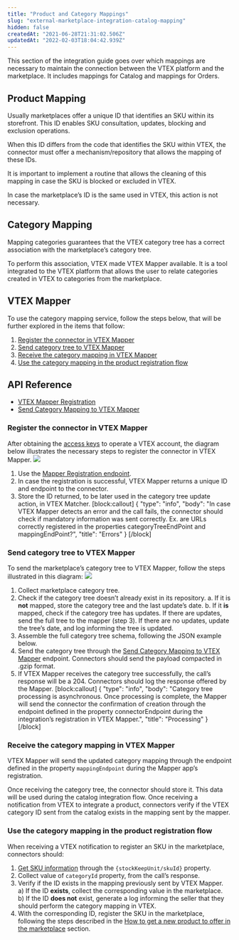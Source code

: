 ```yaml
---
title: "Product and Category Mappings"
slug: "external-marketplace-integration-catalog-mapping"
hidden: false
createdAt: "2021-06-28T21:31:02.506Z"
updatedAt: "2022-02-03T18:04:42.939Z"
---
```


This section of the integration guide goes over which mappings are necessary to maintain the connection between the VTEX platform and the marketplace. It includes mappings for Catalog and mappings for Orders.

## Product Mapping

Usually marketplaces offer a unique ID that identifies an SKU within its storefront. This ID enables SKU consultation, updates, blocking and exclusion operations.

When this ID differs from the code that identifies the SKU within VTEX, the connector must offer a mechanism/repository that allows the mapping of these IDs.

It is important to implement a routine that allows the cleaning of this mapping in case the SKU is blocked or excluded in VTEX.

In case the marketplace’s ID is the same used in VTEX, this action is not necessary.

## Category Mapping

Mapping categories guarantees that the VTEX category tree has a correct association with the marketplace’s category tree.

To perform this association, VTEX made VTEX Mapper available. It is a tool integrated to the VTEX platform that allows the user to relate categories created in VTEX to categories from the marketplace.

## VTEX Mapper

To use the category mapping service, follow the steps below, that will be further explored in the items that follow:

1. [Register the connector in VTEX Mapper](#register-the-connector-in-vtex-mapper)
2. [Send category tree to VTEX Mapper](#send-category-tree-to-vtex-mapper)
3. [Receive the category mapping in VTEX Mapper](#receive-the-category-mapping-in-vtex-mapper)
4. [Use the category mapping in the product registration flow](#use-the-category-mapping-in-the-product-registration-flow)

## API Reference

- [VTEX Mapper Registration](https://developers.vtex.com/vtex-rest-api/reference/vtex-mapper-registration)
- [Send Category Mapping to VTEX Mapper](https://developers.vtex.com/vtex-rest-api/reference/send-category-mapping-to-vtex-mapper)

### Register the connector in VTEX Mapper

After obtaining the [access keys](https://developers.vtex.com/docs/guides/getting-started-authentication) to operate a VTEX account, the diagram below illustrates the necessary steps to register the connector in VTEX Mapper.
![](https://cdn.jsdelivr.net/gh/vtexdocs/dev-portal-content@main/images/external-marketplace-integration-catalog-mapping-0.jpg)

1. Use the [Mapper Registration endpoint](https://developers.vtex.com/vtex-rest-api/reference/vtex-mapper-registration).
2. In case the registration is successful, VTEX Mapper returns a unique ID and endpoint to the connector.
3. Store the ID returned, to be later used in the category tree update action, in VTEX Matcher.
[block:callout]
{
  "type": "info",
  "body": "In case VTEX Mapper detects an error and the call fails, the connector should check if mandatory information was sent correctly. Ex. are URLs correctly registered in the properties categoryTreeEndPoint and mappingEndPoint?",
  "title": "Errors"
}
[/block]

### Send category tree to VTEX Mapper

To send the marketplace’s category tree to VTEX Mapper, follow the steps illustrated in this diagram:
![](https://cdn.jsdelivr.net/gh/vtexdocs/dev-portal-content@main/images/external-marketplace-integration-catalog-mapping-1.jpg)

1. Collect marketplace category tree.
2. Check if the category tree doesn’t already exist in its repository.
   a. If it is **not** mapped, store the category tree and the last update’s date.
   b. If it **is** mapped, check if the category tree has updates. If there are updates, send the full tree to the mapper (step 3). If there are no updates, update the tree’s date, and log informing the tree is updated.
3. Assemble the full category tree schema, following the JSON example below.
4. Send the category tree through the [Send Category Mapping to VTEX Mapper](https://developers.vtex.com/vtex-rest-api/reference/send-category-mapping-to-vtex-mapper) endpoint. Connectors should send the payload compacted in .gzip format.
5. If VTEX Mapper receives the category tree successfully, the call’s response will be a 204. Connectors should log the response offered by the Mapper.
[block:callout]
{
  "type": "info",
  "body": "Category tree processing is asynchronous. Once processing is complete, the Mapper will send the connector the confirmation of creation through the endpoint defined in the property connectorEndpoint during the integration’s registration in VTEX Mapper.",
  "title": "Processing"
}
[/block]

### Receive the category mapping in VTEX Mapper

VTEX Mapper will send the updated category mapping  through the endpoint defined in the property `mappingEndpoint` during the Mapper app’s registration.

Once receiving the category tree, the connector should store it. This data will be used during the catalog integration flow. Once receiving a notification from VTEX to integrate a product, connectors verify if the VTEX category ID sent from the catalog exists in the mapping sent by the mapper.

### Use the category mapping in the product registration flow

When receiving a VTEX notification to register an SKU in the marketplace, connectors should:

1. [Get SKU information](https://developers.vtex.com/vtex-rest-api/reference/catalog-api-get-sku-context) through the `{stockKeepUnit/skuId}` property.
2. Collect value of `categoryId` property, from the call’s response.
3. Verify if the ID exists in the mapping previously sent by VTEX Mapper.  \
   a) If the ID **exists**, collect the corresponding value in the marketplace.  \
   b) If the ID **does not** exist, generate a log informing the seller that they should perform the category mapping in VTEX.
4. With the corresponding ID, register the SKU in the marketplace, following the steps described in the [How to get a new product to offer in the marketplace](https://developers.vtex.com/vtex-rest-api/docs/external-marketplace-integration-new-products) section.
